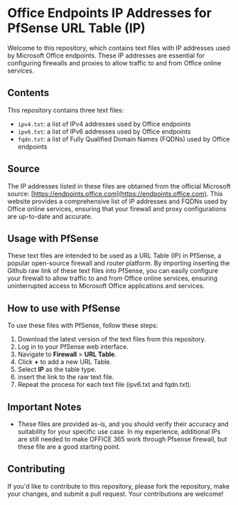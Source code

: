 **Office Endpoints IP Addresses for PfSense URL Table (IP)**
============================================================

Welcome to this repository, which contains text files with IP addresses used by Microsoft Office endpoints. These IP addresses are essential for configuring firewalls and proxies to allow traffic to and from Office online services.

**Contents**
------------

This repository contains three text files:

* `ipv4.txt`: a list of IPv4 addresses used by Office endpoints
* `ipv6.txt`: a list of IPv6 addresses used by Office endpoints
* `fqdn.txt`: a list of Fully Qualified Domain Names (FQDNs) used by Office endpoints

**Source**
----------

The IP addresses listed in these files are obtained from the official Microsoft source: [https://endpoints.office.com](https://endpoints.office.com). This website provides a comprehensive list of IP addresses and FQDNs used by Office online services, ensuring that your firewall and proxy configurations are up-to-date and accurate.

**Usage with PfSense**
--------------------

These text files are intended to be used as a URL Table (IP) in PfSense, a popular open-source firewall and router platform. By importing inserting  the Github raw link of these text files into PfSense, you can easily configure your firewall to allow traffic to and from Office online services, ensuring uninterrupted access to Microsoft Office applications and services.

**How to use with PfSense**
-------------------------

To use these files with PfSense, follow these steps:

1. Download the latest version of the text files from this repository.
2. Log in to your PfSense web interface.
3. Navigate to **Firewall** > **URL Table**.
4. Click **+** to add a new URL Table.
5. Select **IP** as the table type.
6. insert the link to the raw text file.
7. Repeat the process for each text file (ipv6.txt and fqdn.txt).

**Important Notes**
-----------------

* These files are provided as-is, and you should verify their accuracy and suitability for your specific use case. In my experience, additional IPs are still needed to make OFFICE 365 work through Pfsense firewall, but these file are a good starting point.

**Contributing**
------------

If you'd like to contribute to this repository, please fork the repository, make your changes, and submit a pull request. Your contributions are welcome!
